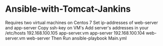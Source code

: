 # Ansible-with-Tomcat-Jankins
Requires two virtual machines on Centos 7
Set ip-addresses of web-server and app-server
Copy ssh-key on VM's
Add server's addresses in your /etc/hosts
192.168.100.105  app-server.vm app-server
192.168.100.104  web-server.vm web-server
Then Run
ansible-playbook Main.yml
